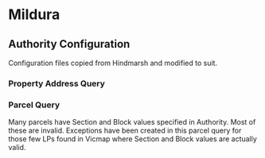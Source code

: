 # Mildura

## Authority Configuration

Configuration files copied from Hindmarsh and modified to suit.

### Property Address Query

### Parcel Query

Many parcels have Section and Block values specified in Authority. Most of these are invalid. Exceptions have been created in this parcel query for those few LPs found in Vicmap where Section and Block values are actually valid.